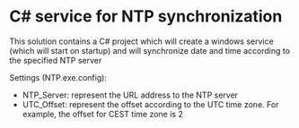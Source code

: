 # C# service for NTP synchronization
This solution contains a C# project which will create a windows service (which will start on startup) and will synchronize date and time according to the specified NTP server

Settings (NTP.exe.config):
- NTP_Server: represent the URL address to the NTP server
- UTC_Offset: represent the offset according to the UTC time zone. For example, the offset for CEST time zone is 2